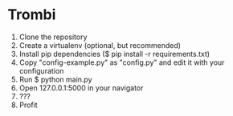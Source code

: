# Trombi

1. Clone the repository
2. Create a virtualenv (optional, but recommended)
3. Install pip dependencies ($ pip install -r requirements.txt)
4. Copy "config-example.py" as "config.py" and edit it with your configuration
4. Run $ python main.py
5. Open 127.0.0.1:5000 in your navigator
6. ???
7. Profit
